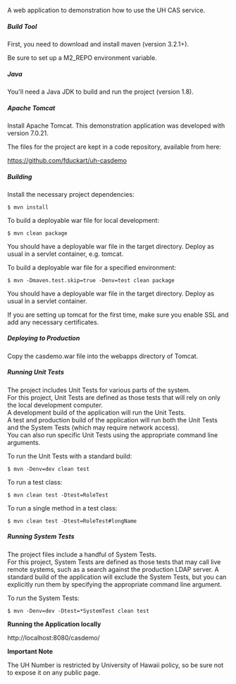A web application to demonstration how to use the UH CAS service. 

##### Build Tool
First, you need to download and install maven (version 3.2.1+). 

Be sure to set up a M2_REPO environment variable.

##### Java 
You'll need a Java JDK to build and run the project (version 1.8).

##### Apache Tomcat
Install Apache Tomcat. 
This demonstration application was developed with version 7.0.21.

The files for the project are kept in a code repository, 
available from here:

https://github.com/fduckart/uh-casdemo

##### Building
Install the necessary project dependencies:

    $ mvn install

To build a deployable war file for local development:

    $ mvn clean package

You should have a deployable war file in the target directory. 
Deploy as usual in a servlet container, e.g. tomcat.

To build a deployable war file for a specified environment:

    $ mvn -Dmaven.test.skip=true -Denv=test clean package

You should have a deployable war file in the target directory. 
Deploy as usual in a servlet container.

If you are setting up tomcat for the first time, 
make sure you enable SSL and add any necessary certificates.

##### Deploying to Production
Copy the casdemo.war file into the webapps directory of Tomcat. 

##### Running Unit Tests
The project includes Unit Tests for various parts of the system.  
For this project, Unit Tests are defined as those tests that will 
rely on only the local development computer.  
A development build of the application will run the Unit Tests.  
A test and production build of the application will run both the 
Unit Tests and the System Tests (which may require network access).  
You can also run specific Unit Tests using the appropriate command 
line arguments.

To run the Unit Tests with a standard build:

    $ mvn -Denv=dev clean test

To run a test class:

    $ mvn clean test -Dtest=RoleTest

To run a single method in a test class:

    $ mvn clean test -Dtest=RoleTest#longName

##### Running System Tests
The project files include a handful of System Tests.  
For this project, System Tests are defined as those tests that may 
call live remote systems, such as a search against the production 
LDAP server. A standard build of the application will exclude the 
System Tests, but you can explicitly run them by specifying the 
appropriate command line argument.

To run the System Tests:

    $ mvn -Denv=dev -Dtest=*SystemTest clean test

**Running the Application locally**

http://localhost:8080/casdemo/

**Important Note**

The UH Number is restricted by University of Hawaii policy, so be sure not to expose it on any public page.
